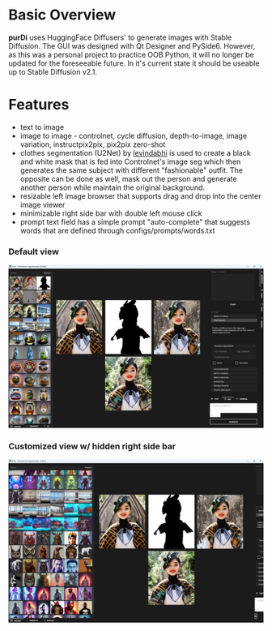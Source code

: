 # Basic Overview
**purDi** uses HuggingFace Diffusers' to generate images with Stable Diffusion. The GUI was designed with Qt Designer and PySide6. However, as this was a personal project to practice OOB Python, it will no longer be updated for the foreseeable future. In it's current state it should be useable up to Stable Diffusion v2.1.  

# Features
- text to image
- image to image - controlnet, cycle diffusion, depth-to-image, image variation, instructpix2pix, pix2pix zero-shot
- clothes segmentation (U2Net) by [levindabhi](https://github.com/levindabhi/cloth-segmentation) is used to create a black and white mask that is fed into Controlnet's image seg which then generates the same subject with different "fashionable" outfit. The opposite can be done as well, mask out the person and generate another person while maintain the original background.
- resizable left image browser that supports drag and drop into the center image viewer
- minimizable right side bar with double left mouse click
- prompt text field has a simple prompt "auto-complete" that suggests words that are defined through configs/prompts/words.txt

### Default view
![alt text](https://github.com/cvang187/purDi/blob/master/default_view.png?raw=true)  
### Customized view w/ hidden right side bar
![alt text](https://github.com/cvang187/purDi/blob/master/customized_view.png?raw=true)
